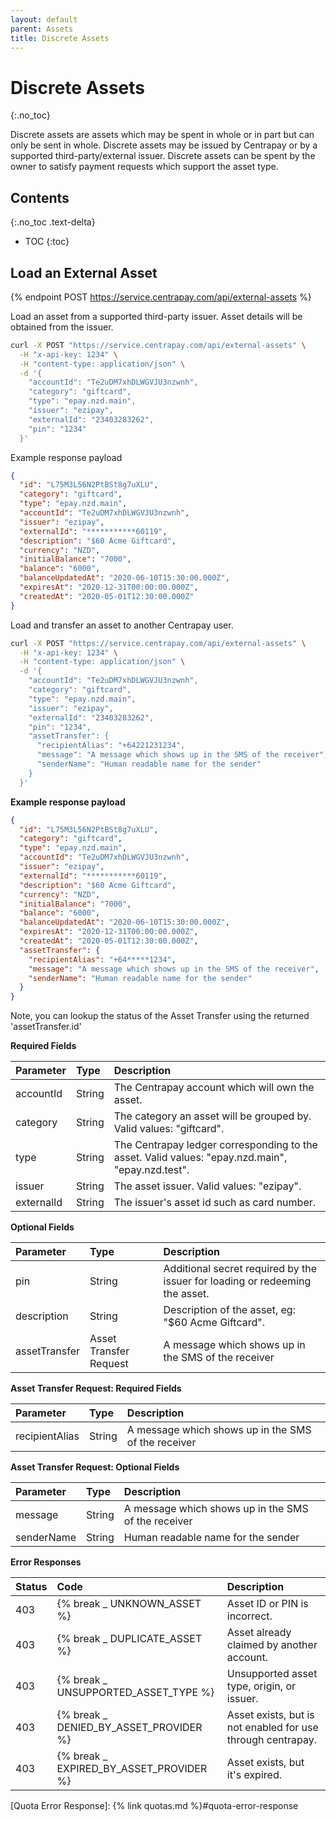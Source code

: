 ```yaml
---
layout: default
parent: Assets
title: Discrete Assets
---
```


# Discrete Assets
{:.no_toc}

Discrete assets are assets which may be spent in whole or in part but can only
be sent in whole.  Discrete assets may be issued by Centrapay or by a supported
third-party/external issuer.  Discrete assets can be spent by the owner to
satisfy payment requests which support the asset type.


## Contents
{:.no_toc .text-delta}

* TOC
{:toc}

## Load an External Asset

{% endpoint POST https://service.centrapay.com/api/external-assets %}

Load an asset from a supported third-party issuer. Asset details will be obtained from the issuer.

```sh
curl -X POST "https://service.centrapay.com/api/external-assets" \
  -H "x-api-key: 1234" \
  -H "content-type: application/json" \
  -d '{
    "accountId": "Te2uDM7xhDLWGVJU3nzwnh",
    "category": "giftcard",
    "type": "epay.nzd.main",
    "issuer": "ezipay",
    "externalId": "23403283262",
    "pin": "1234"
  }'
```

Example response payload

```json
{
  "id": "L75M3L56N2PtBSt8g7uXLU",
  "category": "giftcard",
  "type": "epay.nzd.main",
  "accountId": "Te2uDM7xhDLWGVJU3nzwnh",
  "issuer": "ezipay",
  "externalId": "***********60119",
  "description": "$60 Acme Giftcard",
  "currency": "NZD",
  "initialBalance": "7000",
  "balance": "6000",
  "balanceUpdatedAt": "2020-06-10T15:30:00.000Z",
  "expiresAt": "2020-12-31T00:00:00.000Z",
  "createdAt": "2020-05-01T12:30:00.000Z"
}
```

Load and transfer an asset to another Centrapay user.

```sh
curl -X POST "https://service.centrapay.com/api/external-assets" \
  -H "x-api-key: 1234" \
  -H "content-type: application/json" \
  -d '{
    "accountId": "Te2uDM7xhDLWGVJU3nzwnh",
    "category": "giftcard",
    "type": "epay.nzd.main",
    "issuer": "ezipay",
    "externalId": "23403283262",
    "pin": "1234",
    "assetTransfer": {
      "recipientAlias": "+64221231234",
      "message": "A message which shows up in the SMS of the receiver",
      "senderName": "Human readable name for the sender"
    }
  }'
```

**Example response payload**

```json
{
  "id": "L75M3L56N2PtBSt8g7uXLU",
  "category": "giftcard",
  "type": "epay.nzd.main",
  "accountId": "Te2uDM7xhDLWGVJU3nzwnh",
  "issuer": "ezipay",
  "externalId": "***********60119",
  "description": "$60 Acme Giftcard",
  "currency": "NZD",
  "initialBalance": "7000",
  "balance": "6000",
  "balanceUpdatedAt": "2020-06-10T15:30:00.000Z",
  "expiresAt": "2020-12-31T00:00:00.000Z",
  "createdAt": "2020-05-01T12:30:00.000Z",
  "assetTransfer": {
    "recipientAlias": "+64*****1234",
    "message": "A message which shows up in the SMS of the receiver",
    "senderName": "Human readable name for the sender"
  }
}
```

Note, you can lookup the status of the Asset Transfer using the returned 'assetTransfer.id'


**Required Fields**

| Parameter  | Type   | Description                                                                                      |
|:-----------|:-------|:-------------------------------------------------------------------------------------------------|
| accountId  | String | The Centrapay account which will own the asset.                                                  |
| category   | String | The category an asset will be grouped by. Valid values: "giftcard".                              |
| type       | String | The Centrapay ledger corresponding to the asset. Valid values: "epay.nzd.main", "epay.nzd.test". |
| issuer     | String | The asset issuer. Valid values: "ezipay".                                                        |
| externalId | String | The issuer's asset id such as card number.                                                       |

**Optional Fields**

| Parameter     | Type                   | Description                                                                                |
|:------------- |:---------------------- |:------------------------------------------------------------------------------------------ |
| pin           | String                 | Additional secret required by the issuer for loading or redeeming the asset.               |
| description   | String                 | Description of the asset, eg: "$60 Acme Giftcard".                                         |
| assetTransfer | Asset Transfer Request | A message which shows up in the SMS of the receiver                                        |

**Asset Transfer Request: Required Fields**

| Parameter      | Type   | Description                                         |
|:---------------|:-------|:----------------------------------------------------|
| recipientAlias | String | A message which shows up in the SMS of the receiver |

**Asset Transfer Request: Optional Fields**

| Parameter   | Type   | Description                                            |
|:----------- |:-------|:-------------------------------------------------------|
| message     | String | A message which shows up in the SMS of the receiver    |
| senderName  | String | Human readable name for the sender                     |

**Error Responses**

| Status | Code                                      | Description                                                                      |
|:-------|:----------------------------------------- |:-------------------------------------------------------------------------------- |
| 403    | {% break _ UNKNOWN_ASSET %}               | Asset ID or PIN is incorrect.                                                    |
| 403    | {% break _ DUPLICATE_ASSET %}             | Asset already claimed by another account.                                        |
| 403    | {% break _ UNSUPPORTED_ASSET_TYPE %}      | Unsupported asset type, origin, or issuer.                                       |
| 403    | {% break _ DENIED_BY_ASSET_PROVIDER %}    | Asset exists, but is not enabled for use through centrapay.                      |
| 403    | {% break _ EXPIRED_BY_ASSET_PROVIDER %}   | Asset exists, but it's expired.                                                  |

[Quota Error Response]: {% link quotas.md %}#quota-error-response
